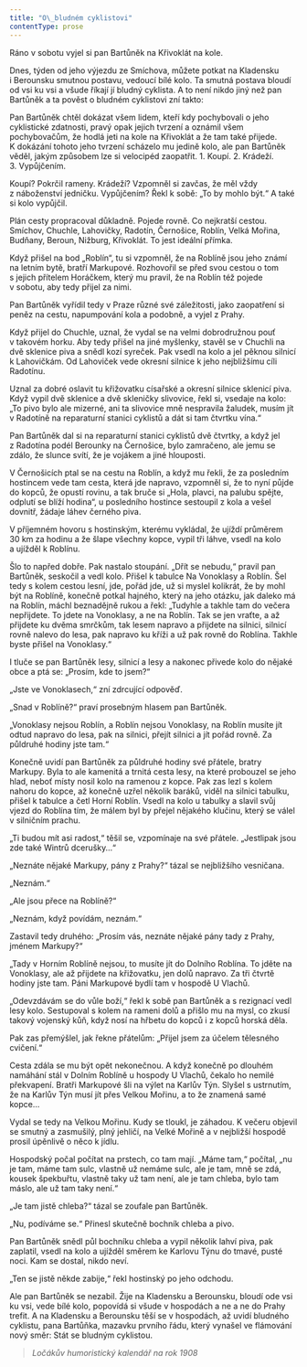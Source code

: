 ```yaml
---
title: "O\_bludném cyklistovi"
contentType: prose
---
```


Ráno v sobotu vyjel si pan Bartůněk na Křivoklát na kole.

Dnes, týden od jeho výjezdu ze Smíchova, můžete potkat na Kladensku i Berounsku smutnou postavu, vedoucí bílé kolo. Ta smutná postava bloudí od vsi ku vsi a všude říkají jí bludný cyklista. A to není nikdo jiný než pan Bartůněk a ta pověst o bludném cyklistovi zní takto:

Pan Bartůněk chtěl dokázat všem lidem, kteří kdy pochybovali o jeho cyklistické zdatnosti, pravý opak jejich tvrzení a oznámil všem pochybovačům, že hodlá jeti na kole na Křivoklát a že tam také přijede. K dokázání tohoto jeho tvrzení scházelo mu jedině kolo, ale pan Bartůněk věděl, jakým způsobem lze si velocipéd zaopatřit. 1. Koupí. 2. Krádeží. 3. Vypůjčením.

Koupí? Pokrčil rameny. Krádeží? Vzpomněl si zavčas, že měl vždy z náboženství jedničku. Vypůjčením? Řekl k sobě: „To by mohlo být.“ A také si kolo vypůjčil.

Plán cesty propracoval důkladně. Pojede rovně. Co nejkratší cestou. Smíchov, Chuchle, Lahovičky, Radotín, Černošice, Roblín, Velká Mořina, Budňany, Beroun, Nižburg, Křivoklát. To jest ideální přímka.

Když přišel na bod „Roblín“, tu si vzpomněl, že na Roblíně jsou jeho známí na letním bytě, bratří Markupové. Rozhovořil se před svou cestou o tom s jejich přítelem Horáčkem, který mu pravil, že na Roblín též pojede v sobotu, aby tedy přijel za nimi.

Pan Bartůněk vyřídil tedy v Praze různé své záležitosti, jako zaopatření si peněz na cestu, napumpování kola a podobně, a vyjel z Prahy.

Když přijel do Chuchle, uznal, že vydal se na velmi dobrodružnou pouť v takovém horku. Aby tedy přišel na jiné myšlenky, stavěl se v Chuchli na dvě sklenice piva a snědl kozí syreček. Pak vsedl na kolo a jel pěknou silnicí k Lahovičkám. Od Lahoviček vede okresní silnice k jeho nejbližšímu cíli Radotínu.

Uznal za dobré oslavit tu křižovatku císařské a okresní silnice sklenicí piva. Když vypil dvě sklenice a dvě skleničky slivovice, řekl si, vsedaje na kolo: „To pivo bylo ale mizerné, ani ta slivovice mně nespravila žaludek, musím jít v Radotíně na reparaturní stanici cyklistů a dát si tam čtvrtku vína.“

Pan Bartůněk dal si na reparaturní stanici cyklistů dvě čtvrtky, a když jel z Radotína podél Berounky na Černošice, bylo zamračeno, ale jemu se zdálo, že slunce svítí, že je vojákem a jiné hlouposti.

V Černošicích ptal se na cestu na Roblín, a když mu řekli, že za posledním hostincem vede tam cesta, která jde napravo, vzpomněl si, že to nyní půjde do kopců, že opustí rovinu, a tak bruče si „Hola, plavci, na palubu spějte, odplutí se blíží hodina“, u posledního hostince sestoupil z kola a vešel dovnitř, žádaje láhev černého piva.

V příjemném hovoru s hostinským, kterému vykládal, že ujíždí průměrem 30 km za hodinu a že šlape všechny kopce, vypil tři láhve, vsedl na kolo a ujížděl k Roblínu.

Šlo to napřed dobře. Pak nastalo stoupání. „Dřít se nebudu,“ pravil pan Bartůněk, seskočil a vedl kolo. Přišel k tabulce Na Vonoklasy a Roblín. Šel tedy s kolem cestou lesní, jde, pořád jde, už si myslel kolikrát, že by mohl být na Roblíně, konečně potkal hajného, který na jeho otázku, jak daleko má na Roblín, máchl beznadějně rukou a řekl: „Tudyhle a takhle tam do večera nepřijdete. To jdete na Vonoklasy, a ne na Roblín. Tak se jen vraťte, a až přijdete ku dvěma smrčkům, tak lesem napravo a přijdete na silnici, silnicí rovně nalevo do lesa, pak napravo ku kříži a už pak rovně do Roblína. Takhle byste přišel na Vonoklasy.“

I tluče se pan Bartůněk lesy, silnicí a lesy a nakonec přivede kolo do nějaké obce a ptá se: „Prosím, kde to jsem?“

„Jste ve Vonoklasech,“ zní zdrcující odpověď.

„Snad v Roblíně?“ praví prosebným hlasem pan Bartůněk.

„Vonoklasy nejsou Roblín, a Roblín nejsou Vonoklasy, na Roblín musíte jít odtud napravo do lesa, pak na silnici, přejít silnici a jít pořád rovně. Za půldruhé hodiny jste tam.“

Konečně uvidí pan Bartůněk za půldruhé hodiny své přátele, bratry Markupy. Byla to ale kamenitá a trnitá cesta lesy, na které probouzel se jeho hlad, neboť místy nosil kolo na ramenou z kopce. Pak zas lezl s kolem nahoru do kopce, až konečně uzřel několik baráků, viděl na silnici tabulku, přišel k tabulce a četl Horní Roblín. Vsedl na kolo u tabulky a slavil svůj vjezd do Roblína tím, že málem byl by přejel nějakého klučinu, který se válel v silničním prachu.

„Ti budou mít asi radost,“ těšil se, vzpomínaje na své přátele. „Jestlipak jsou zde také Wintrů dcerušky…“

„Neznáte nějaké Markupy, pány z Prahy?“ tázal se nejbližšího vesničana.

„Neznám.“

„Ale jsou přece na Roblíně?“

„Neznám, když povídám, neznám.“

Zastavil tedy druhého: „Prosím vás, neznáte nějaké pány tady z Prahy, jménem Markupy?“

„Tady v Horním Roblíně nejsou, to musíte jít do Dolního Roblína. To jděte na Vonoklasy, ale až přijdete na křižovatku, jen dolů napravo. Za tři čtvrtě hodiny jste tam. Páni Markupové bydlí tam v hospodě U Vlachů.

„Odevzdávám se do vůle boží,“ řekl k sobě pan Bartůněk a s rezignací vedl lesy kolo. Sestupoval s kolem na rameni dolů a přišlo mu na mysl, co zkusí takový vojenský kůň, když nosí na hřbetu do kopců i z kopců horská děla.

Pak zas přemýšlel, jak řekne přátelům: „Přijel jsem za účelem tělesného cvičení.“

Cesta zdála se mu být opět nekonečnou. A když konečně po dlouhém namáhání stál v Dolním Roblíně u hospody U Vlachů, čekalo ho nemilé překvapení. Bratři Markupové šli na výlet na Karlův Týn. Slyšel s ustrnutím, že na Karlův Týn musí jít přes Velkou Mořinu, a to že znamená samé kopce…

Vydal se tedy na Velkou Mořinu. Kudy se tloukl, je záhadou. K večeru objevil se smutný a zasmušilý, plný jehličí, na Velké Mořině a v nejbližší hospodě prosil úpěnlivě o něco k jídlu.

Hospodský počal počítat na prstech, co tam mají. „Máme tam,“ počítal, „nu je tam, máme tam sulc, vlastně už nemáme sulc, ale je tam, mně se zdá, kousek špekbuřtu, vlastně taky už tam není, ale je tam chleba, bylo tam máslo, ale už tam taky není.“

„Je tam jistě chleba?“ tázal se zoufale pan Bartůněk.

„Nu, podíváme se.“ Přinesl skutečně bochník chleba a pivo.

Pan Bartůněk snědl půl bochníku chleba a vypil několik lahví piva, pak zaplatil, vsedl na kolo a ujížděl směrem ke Karlovu Týnu do tmavé, pusté noci. Kam se dostal, nikdo neví.

„Ten se jistě někde zabije,“ řekl hostinský po jeho odchodu.

Ale pan Bartůněk se nezabil. Žije na Kladensku a Berounsku, bloudí ode vsi ku vsi, vede bílé kolo, popovídá si všude v hospodách a ne a ne do Prahy trefit. A na Kladensku a Berounsku těší se v hospodách, až uvidí bludného cyklistu, pana Bartůňka, mazavku prvního řádu, který vynašel ve flámování nový směr: Stát se bludným cyklistou.

> _Ločákův humoristický kalendář na rok 1908_
